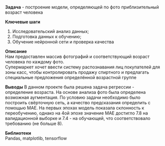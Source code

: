 **Задача** - построение модели, определяющей по фото приблизительный возраст человека 

**Ключевые шаги**   
1. Исследовательский анализ данных;
2. Подготовка данных к обучению;
3. Обучение нейронной сети и проверка качества

**Описание**   
Нам предоставлен массив фотографий и соответствующий возраст человека по каждому фото.  
Супермаркет хочет ввести систему распознавания лиц покупателей для зоны касс, чтобы контролировать продажу спиртного и предлагать специальные предложения определённой возрастной группе

**Выводы**
В данном проекте была решена задача регрессии - определение возраста. На основе анализа фото была определена возможная аугментация. По условию задачи необходимо было построить свёрточную сеть, а качество предсказания определить с помощью MAE. 
На первых эпохах модель показала склонность к переобучению, однако на 4ой эпохе значение МАЕ достигло 7.8 на валидационной выборке и 7.4 - на обучающей, что соответствовало требованию (не больше 8). 

**Библиотеки**  
Pandas, matplotlib, tensorflow
